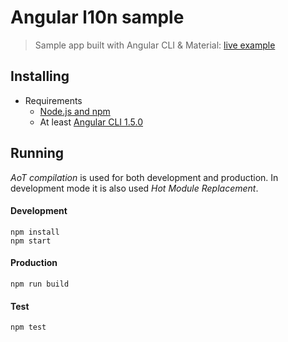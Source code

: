 # Angular l10n sample
> Sample app built with Angular CLI & Material: [live example](http://robisim74.github.io/angular-l10n-sample)

## Installing
- Requirements
	- [Node.js and npm](https://docs.npmjs.com/getting-started/installing-node)
    - At least [Angular CLI 1.5.0](https://github.com/angular/angular-cli)


## Running
_AoT compilation_ is used for both development and production. In development mode it is also used _Hot Module Replacement_.

#### Development
```Shell
npm install
npm start
```

#### Production
```Shell
npm run build
```

#### Test
```Shell
npm test
```
